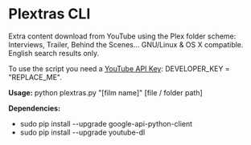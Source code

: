 Plextras CLI
============

Extra content download from YouTube using the Plex folder scheme: Interviews, Trailer, Behind the Scenes... GNU/Linux & OS X compatible. English search results only. 

To use the script you need a [YouTube API Key](https://developers.google.com/youtube/registering_an_application): DEVELOPER_KEY = "REPLACE_ME".

__Usage:__ python plextras.py "[film name]" [file / folder path]

__Dependencies:__

- sudo pip install --upgrade google-api-python-client
- sudo pip install --upgrade youtube-dl